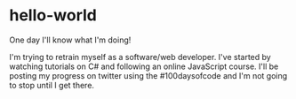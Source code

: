 # hello-world
One day I'll know what I'm doing!

I'm trying to retrain myself as a software/web developer. I've started by watching tutorials on C# and following an online JavaScript course. I'll be posting my progress on twitter using the #100daysofcode and I'm not going to stop until I get there.
